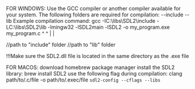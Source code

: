 FOR WINDOWS:
Use the GCC compiler or another compiler available for your system.
The following folders are required for compilation:
--include
--lib
Example compilation command:
gcc -IC:\libs\SDL2\include -LC:\libs\SDL2\lib -lmingw32 -lSDL2main -lSDL2 -o my_program.exe my_program.c
            ^                   ^
            |                   |

  //path to "include" folder   //path to "lib" folder

!!!Make sure the SDL2.dll file is located in the same directory as the .exe file

FOR MACOS:
download homebrew package manager 
install the SDL2 library:
brew install SDL2
use the following flag during compilation:
clang path/to/.c/file -o path/to/.exec/file `sdl2-config --cflags --libs`

